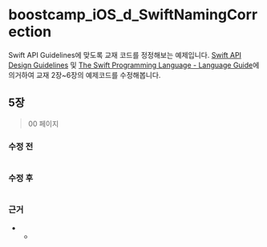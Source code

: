# boostcamp_iOS_d_SwiftNamingCorrection
Swift API Guidelines에 맞도록 교재 코드를 정정해보는 예제입니다.
[Swift API Design Guidelines](https://swift.org/documentation/api-design-guidelines/) 및 [The Swift Programming Language - Language Guide](https://developer.apple.com/library/content/documentation/Swift/Conceptual/Swift_Programming_Language/TheBasics.html)에 의거하여 교재 2장~6장의 예제코드를 수정해봅니다.

## 5장
> 00 페이지

### 수정 전
```swift

```
### 수정 후
```swift

```

### 근거
* 
  * 
